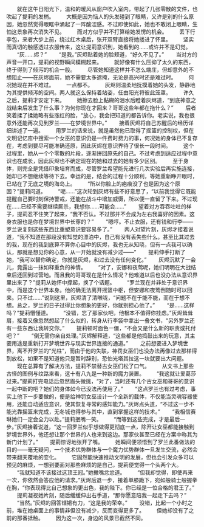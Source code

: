　　就在这午日阳光下，温和的暖风从窗户吹入室内，带起了几张零散的文件，也吹起了提莉的发梢。
　　大概是因为恼人的头发碰到了眼睛，又许是别的什么原因，她忽然觉得眼眶中涌起了一阵酸涩感。不过即使如此，她也不敢闭上眼睛，生怕这景象再次消失不见。
　　而对方似乎并不打算给她发愣的机会。
　　丢下行李包，来者大步上前，绕过红木桌后，张开双臂直接将她搂进了怀里。
　　坚实而真切的触感透过衣服传来，这让提莉意识到，她看到的……或许并不是幻觉。
　　“灰……烬？”
　　“是我。”灰烬贴着她的脸颊道，“好久不见了。”
　　当对方的声音一开口，提莉的视野瞬间模糊起来。
　　就好像有什么压抑了太久的东西，终于得到了倾泻的机会一般。
　　尽管她知道这样并不怎么端庄，但却意外的不想阻止——在灰烬面前，她不需要太多遮掩，无论是高兴时还是难过时。
　　何况她现在并不难过。
　　一点都不。
　　灰烬则温柔地抚摸着她的头发，静静地为其提供倾泻的空间。两人就这么保持着站姿，任由阳光将彼此笼罩。
　　许久之后，提莉才安定下来。
　　她擦去脸上黏糊的泪水后瞪着灰烬道，“到底神意之战结束后发生了什么事？为何你现在才回来？哥哥这些年都在拖什么？”
　　后者笑着揉了揉她略有些涨红的脸，“放心，我会把知道的都告诉你。老实说，我也很意外还能再次见到罗兰——在梦境世界中。”
　　接着灰烬将自己苏醒后的经历详细讲述了一遍。
　　用罗兰的话来说，就是虽然他已取得了摇篮的控制权，但在文明记忆库中搜索一个女巫的意识仍是一件费时费力的事，何况她的身体已不复存在，考虑到要尽可能准确还原，因此灰烬在意识界待了很长一段时间。
　　这个过程里，她从一个个零散的片段，逐渐拼回原先的自己。不过考虑到适应过程中意识也在成长，因此灰烬也不确定现在的她和过去的她有多少区别。
　　至于身体，则完全是凭借印象培育而成，尽管罗兰希望能先进行几次实验后再实施连接，她却已不想继续等待下去。幸运的是，结合的过程十分顺利，等她重新睁开眼时，已站在了无底之境的海岛上。
　　“所以你脸上的疤痕没了也是因为这个原因？”提莉问道。
　　“呃……”这次轮到灰烬有些不好意思了，“以前我觉得它既能提醒自己要时刻保持警戒，还能在战斗中增加威慑，所以便一直留了下来。不过现在……已经不需要继续厮杀，我想你……可能会……”
　　望着对方吞吞吐吐的样子，提莉忍不住笑了起来，“我不否认。不过那并不会成为左右我喜好的因素。这身衣服也是你在梦境世界中长穿的？”
　　“嗯哼。不止衣服，还有钱和行李——罗兰说复刻这些东西比重塑意识要容易多了。”
　　两人对望片刻，灰烬才接着说道，“我不知道在那段没有知觉的漂泊中，自己有没有丢失些什么。甚至比其过去的我，现在的我到底算不算你心目中的灰烬，我也无从知晓，但有一点我可以确认，那就是想见你的心意，从一开始就没有减少过——”
　　提莉伸手打断了她，“我可以替你确定，你就是灰烬，和过去没有任何变化。”
　　灰烬沉默了一会儿，竟露出一抹如释重负的神情。
　　“对了，安娜和夜莺呢，她们明明在大战结束后还回到过营地。而且我的哥哥现在是什么情况？他难道以后也没办法从意识界里出来了？”提莉从她怀中撑起，换了个话题。
　　“罗兰现在并非处于意识界中，而是这个世界本身。他的确无法离开摇篮中枢，但安娜和夜莺倒随时可以回来。只不过……”说到这里，灰烬清了清喉咙，“问题不在于能不能，而在于想不想。总之，罗兰的日子过得比你想象的更好，你就别担心他了。”
　　“是……这样吗？”提莉懵懂道。
　　“没错，忘了那家伙吧，他根本不值得你挂虑。”灰烬耸耸肩，接着又像忽然想起了什么似的，转身从行李袋中拿出一叠文书，“另外罗兰还有一些东西让我转交你。”
　　提莉顿时面色一僵，“不会又是什么新的职责或托付吧？”
　　“倒无需你亲自处理。”灰烬解释道，“这些都是他捣鼓出来的玩意，其主要用途是重新打开梦境世界与现实世界连接的通道。”
　　之前想要进入梦境世界，离不开罗兰的“光柱”，而由于他的失联，神罚女巫们也没办法再像过去那样得到放松，如果不是知道他只是暂时辞别，恐怕光塔其拉这一块就要出大问题。
　　现在总算有了解决方法，提莉不禁替古女巫们松了口气。
　　从文书上那些古怪的图例与纹路来看，这十有八九是一种新的魔力装置。
　　“我这就让爱葛莎过来。”提莉打完电话后忽然眉头微挑，“对了，当时还有几个古女巫和哥哥的意识一起中断的吧？她们的身体如今已没法再使用了。”
　　“这点罗兰也有过考虑，事实上他下一步要做的，便是给神罚女巫设计一个全新的载体，不仅能当灵魂容器使用，还能自动适应意识，使其恢复寻常的感知能力。”灰烬点头道，“不过这一步不能光靠摇篮来完成，无冬城也得参与其中，直到掌握这样的技术。”
　　“我相信赛琳她们一定会全力以赴。”提莉抿嘴一笑。
　　“而等到这些完成，才是最后一步。”灰烬接着说道，“这一回罗兰似乎想做得更彻底一点，除开让女巫都能接触到梦境世界外，他还想让那个世界的人也来到这边。那家伙甚至已经在方案中称其为新门计划了。”
　　提莉惊讶地张开了嘴。
　　她瞬间便领悟到了罗兰此番做法的目的——毫无疑问，一个技术优势群体与一个魔力优势群体一旦发生交流，必然会带来翻天覆地的变化。
　　它固然能快速推动文明的发展，但也会引发众多可以预见的麻烦，一想到要面对那些麻烦的是自己，提莉便觉得一个头两个大。
　　“我就知道不该接过这顶王冠。”她撇嘴忿忿道。
　　“但我却觉得，即使再来一次，你依然会答应他的请求。”灰烬后退一步，接着单膝跪下，宛如般骑士般握拳在胸，“你表现得比自己想象的更出色，我的陛下。你已经是一位合格的君王了。”
　　提莉凝视她片刻，随后缓缓伸出右手道，“那你愿意陪我一起走下去吗？”
　　“当然。”灰烬的回答铿锵有力，“这是我的荣幸。”
　　没错，比起一个小时之前，堆在她桌面上的事情非但没有减少，反而变得更多了。
　　但她却没有了之前的那番抵触。
　　因为这一次，身边的风景已截然不同。